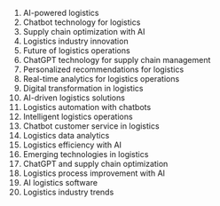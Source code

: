 1. AI-powered logistics
2. Chatbot technology for logistics
3. Supply chain optimization with AI
4. Logistics industry innovation
5. Future of logistics operations
6. ChatGPT technology for supply chain management
7. Personalized recommendations for logistics
8. Real-time analytics for logistics operations
9. Digital transformation in logistics
10. AI-driven logistics solutions
11. Logistics automation with chatbots
12. Intelligent logistics operations
13. Chatbot customer service in logistics
14. Logistics data analytics
15. Logistics efficiency with AI
16. Emerging technologies in logistics
17. ChatGPT and supply chain optimization
18. Logistics process improvement with AI
19. AI logistics software
20. Logistics industry trends
